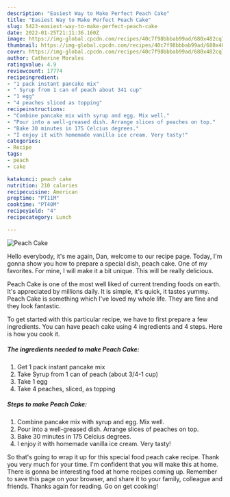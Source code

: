 ```yaml
---
description: "Easiest Way to Make Perfect Peach Cake"
title: "Easiest Way to Make Perfect Peach Cake"
slug: 5423-easiest-way-to-make-perfect-peach-cake
date: 2022-01-25T21:11:36.160Z
image: https://img-global.cpcdn.com/recipes/40c7f98bbbab99ad/680x482cq70/peach-cake-recipe-main-photo.jpg
thumbnail: https://img-global.cpcdn.com/recipes/40c7f98bbbab99ad/680x482cq70/peach-cake-recipe-main-photo.jpg
cover: https://img-global.cpcdn.com/recipes/40c7f98bbbab99ad/680x482cq70/peach-cake-recipe-main-photo.jpg
author: Catherine Morales
ratingvalue: 4.9
reviewcount: 17774
recipeingredient:
- "1 pack instant pancake mix"
- " Syrup from 1 can of peach about 341 cup"
- "1 egg"
- "4 peaches sliced as topping"
recipeinstructions:
- "Combine pancake mix with syrup and egg. Mix well."
- "Pour into a well-greased dish. Arrange slices of peaches on top."
- "Bake 30 minutes in 175 Celcius degrees."
- "I enjoy it with homemade vanilla ice cream. Very tasty!"
categories:
- Recipe
tags:
- peach
- cake

katakunci: peach cake 
nutrition: 210 calories
recipecuisine: American
preptime: "PT11M"
cooktime: "PT40M"
recipeyield: "4"
recipecategory: Lunch

---
```



![Peach Cake](https://img-global.cpcdn.com/recipes/40c7f98bbbab99ad/680x482cq70/peach-cake-recipe-main-photo.jpg)

Hello everybody, it's me again, Dan, welcome to our recipe page. Today, I'm gonna show you how to prepare a special dish, peach cake. One of my favorites. For mine, I will make it a bit unique. This will be really delicious.



Peach Cake is one of the most well liked of current trending foods on earth. It's appreciated by millions daily. It is simple, it's quick, it tastes yummy. Peach Cake is something which I've loved my whole life. They are fine and they look fantastic.


To get started with this particular recipe, we have to first prepare a few ingredients. You can have peach cake using 4 ingredients and 4 steps. Here is how you cook it.

<!--inarticleads1-->

##### The ingredients needed to make Peach Cake:

1. Get 1 pack instant pancake mix
1. Take  Syrup from 1 can of peach (about 3/4-1 cup)
1. Take 1 egg
1. Take 4 peaches, sliced, as topping




<!--inarticleads2-->

##### Steps to make Peach Cake:

1. Combine pancake mix with syrup and egg. Mix well.
1. Pour into a well-greased dish. Arrange slices of peaches on top.
1. Bake 30 minutes in 175 Celcius degrees.
1. I enjoy it with homemade vanilla ice cream. Very tasty!




So that's going to wrap it up for this special food peach cake recipe. Thank you very much for your time. I'm confident that you will make this at home. There is gonna be interesting food at home recipes coming up. Remember to save this page on your browser, and share it to your family, colleague and friends. Thanks again for reading. Go on get cooking!
